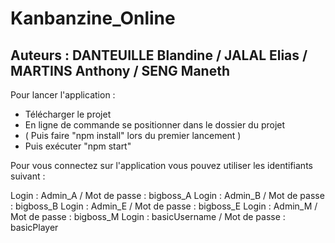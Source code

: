 # Kanbanzine_Online
## Auteurs : DANTEUILLE Blandine / JALAL Elias / MARTINS Anthony / SENG Maneth

Pour lancer l'application :
  
  - Télécharger le projet
  - En ligne de commande se positionner dans le dossier du projet 
  - ( Puis faire "npm install" lors du premier lancement )
  - Puis exécuter "npm start" 

Pour vous connectez sur l'application vous pouvez utiliser les identifiants suivant :

Login : Admin_A / Mot de passe : bigboss_A
Login : Admin_B / Mot de passe : bigboss_B
Login : Admin_E / Mot de passe : bigboss_E
Login : Admin_M / Mot de passe : bigboss_M
Login : basicUsername / Mot de passe : basicPlayer

          
           
           
           
     
